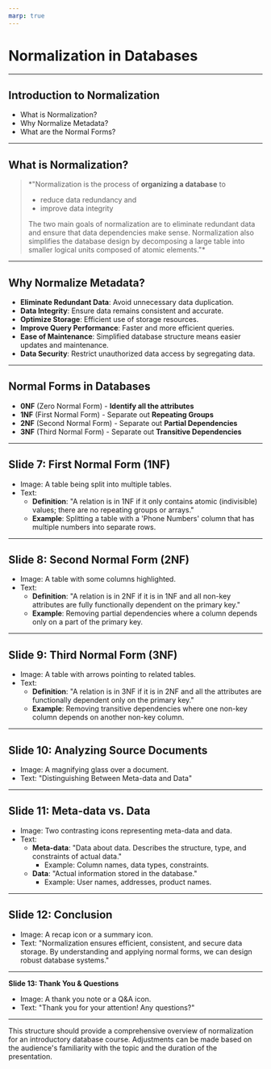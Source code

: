 ```yaml
---
marp: true
---
```


# Normalization in Databases

---

## Introduction to Normalization

* What is Normalization?
* Why Normalize Metadata?
* What are the Normal Forms?

---

## What is Normalization?

<!--
- *"Normalization is the process of efficiently organizing data in a database."*
-->

> *"Normalization is the process of **organizing a database** to 
> 
> - reduce data redundancy and 
> - improve data integrity
> 
> The two main goals of normalization are to eliminate redundant data and ensure that data dependencies make sense. Normalization also simplifies the database design by decomposing a large table into smaller logical units composed of atomic elements."* 

<!-- _footer: See this [Bing AI Search Result](https://sl.bing.net/g01gccjUqse) for details.
 -->

---

## Why Normalize Metadata?

* **Eliminate Redundant Data**: Avoid unnecessary data duplication.
* **Data Integrity**: Ensure data remains consistent and accurate.
* **Optimize Storage**: Efficient use of storage resources.
* **Improve Query Performance**: Faster and more efficient queries.
* **Ease of Maintenance**: Simplified database structure means easier updates and maintenance.
* **Data Security**: Restrict unauthorized data access by segregating data.


---

## Normal Forms in Databases

* **0NF** (Zero Normal Form) - **Identify all the attributes**
* **1NF** (First Normal Form) - Separate out **Repeating Groups**
* **2NF** (Second Normal Form) - Separate out **Partial Dependencies**
* **3NF** (Third Normal Form) - Separate out **Transitive Dependencies**
 

---

## Slide 7: First Normal Form (1NF)

- Image: A table being split into multiple tables.
- Text: 
  - **Definition**: "A relation is in 1NF if it only contains atomic (indivisible) values; there are no repeating groups or arrays."
  - **Example**: Splitting a table with a 'Phone Numbers' column that has multiple numbers into separate rows.

---

## Slide 8: Second Normal Form (2NF)

- Image: A table with some columns highlighted.
- Text: 
  - **Definition**: "A relation is in 2NF if it is in 1NF and all non-key attributes are fully functionally dependent on the primary key."
  - **Example**: Removing partial dependencies where a column depends only on a part of the primary key.

---

## Slide 9: Third Normal Form (3NF)

- Image: A table with arrows pointing to related tables.
- Text: 
  - **Definition**: "A relation is in 3NF if it is in 2NF and all the attributes are functionally dependent only on the primary key."
  - **Example**: Removing transitive dependencies where one non-key column depends on another non-key column.

---

## Slide 10: Analyzing Source Documents

- Image: A magnifying glass over a document.
- Text: "Distinguishing Between Meta-data and Data"

---

## Slide 11: Meta-data vs. Data

- Image: Two contrasting icons representing meta-data and data.
- Text:
  - **Meta-data**: "Data about data. Describes the structure, type, and constraints of actual data."
    - Example: Column names, data types, constraints.
  - **Data**: "Actual information stored in the database."
    - Example: User names, addresses, product names.

---

## Slide 12: Conclusion

- Image: A recap icon or a summary icon.
- Text: "Normalization ensures efficient, consistent, and secure data storage. By understanding and applying normal forms, we can design robust database systems."

---

**Slide 13: Thank You & Questions**
- Image: A thank you note or a Q&A icon.
- Text: "Thank you for your attention! Any questions?"

---

This structure should provide a comprehensive overview of normalization for an introductory database course. Adjustments can be made based on the audience's familiarity with the topic and the duration of the presentation.